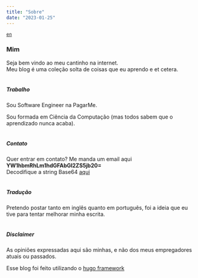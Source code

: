 ```yaml
---
title: "Sobre"
date: "2023-01-25"
---
```


<code><a href="https://amandamata.github.io/about">en</a></code>

### Mim

Seja bem vindo ao meu cantinho na internet.
<br/>
Meu blog é uma coleção solta de coisas que eu aprendo e et cetera.
<br/><br/>
##### Trabalho

Sou Software Engineer na PagarMe.

Sou formada em Ciência da Computação (mas todos sabem que o aprendizado nunca acaba).
<br/><br/>
##### Contato

Quer entrar em contato? Me manda um email aqui **YW1hbmRhLm1hdGFAbGl2ZS5jb20=**
<br/>
Decodifique a string Base64 [aqui](https://www.base64decode.org/)
<br/><br/>
##### Tradução

Pretendo postar tanto em inglês quanto em português, foi a ideia que eu tive para tentar melhorar minha escrita.
<br/><br/>
##### Disclaimer
As opiniões expressadas aqui são minhas, e não dos meus empregadores atuais ou passados.

Esse blog foi feito utilizando o [hugo framework](https://gohugo.io/)
